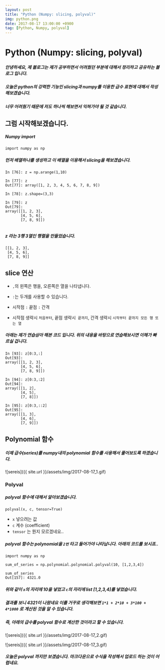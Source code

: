 ```yaml
---
layout: post
title: "Python (Numpy: slicing, polyval)"
img: python.png
date: 2017-08-17 13:00:00 +0900
tag: [Python, Numpy, polyval]
---
```

# Python (Numpy: slicing, polyval)


##### 안녕하세요, 제 블로그는 제가 공부하면서 어려웠던 부분에 대해서 정리하고 공유하는 블로그 입니다.

##### 오늘은 python의 강력한 기능인 slicing과 numpy를 이용한 급수 표현에 대해서 작성해보겠습니다.

##### 너무 어려웠기 때문에 저도 하나씩 해보면서 익혀가야 될 것 같습니다.


## 그럼 시작해보겠습니다.

##### Numpy import 
`import numpy as np`

##### 먼저 배열하나를 생성하고 이 배열을 이용해서 slicing을 해보겠습니다.

```
In [76]: z = np.arange(1,10)

In [77]: z
Out[77]: array([1, 2, 3, 4, 5, 6, 7, 8, 9])

In [78]: z.shape=(3,3)

In [79]: z
Out[79]:
array([[1, 2, 3],
       [4, 5, 6],
       [7, 8, 9]])


```

##### z 라는 3행 3열인 행렬을 만들었습니다.

```
[[1, 2, 3],
 [4, 5, 6],
 [7, 8, 9]]
```

## slice 연산

* `,`의 왼쪽은 행을, 오른쪽은 열을 나타냅니다.

* `:`는 두개를 사용할 수 있습니다.

* 시작점 `:` 끝점 `:` 간격

* 시작점 생략시 `처음부터`, 끝점 생략시` 끝까지`, 간격 생략시 `시작부터 끝까지 모든 행 또는 열`


##### 아래는 제가 연습삼아 해본 코드 입니다. 위의 내용을 바탕으로 연습해보시면 이해가 빠르실 겁니다.

```
In [93]: z[0:3,:]
Out[93]:
array([[1, 2, 3],
       [4, 5, 6],
       [7, 8, 9]])

In [94]: z[0:3,:2]
Out[94]:
array([[1, 2],
       [4, 5],
       [7, 8]])

In [95]: z[0:3,::2]
Out[95]:
array([[1, 3],
       [4, 6],
       [7, 9]])

```

## Polynomial 함수

##### 이제 급수(series)를 numpy내의 polynomial 함수를 사용해서 풀어보도록 하겠습니다.

![sereis]({{ site.url }}/assets/img/2017-08-17_1.gif)



### Polyval

##### polyval 함수에 대해서 알아보겠습니다.

`polyval(x, c, tensor=True)`

* `x` 넣으려는 값
* `c` 계수 (coefficient)
* `tensor` 는 뭔지 모르겠네요..

##### polyval 함수는 polynomial을 `2번` 타고 들어가야 나타납니다. 아래의 코드를 보시죠..


```
import numpy as np

sum_of_series = np.polynomial.polynomial.polyval(10, [1,2,3,4])

sum_of_series
Out[157]: 4321.0
```

##### 위와 같이 `x`의 자리에 10을 넣었고 `c`의 자리에 list [1,2,3,4]를 넣었습니다.
##### 결과를 보니 4321이 나왔네요 이를 거꾸로 생각해보면  `1*1 + 2*10 + 3*100 + 4*1000` 로 계산된 것을 알 수 있습니다.
##### 즉, 아래의 급수를 polyval 함수로 계산한 것이라고 할 수 있습니다.

![sereis]({{ site.url }}/assets/img/2017-08-17_2.gif)

![sereis]({{ site.url }}/assets/img/2017-08-17_3.gif)



##### 오늘은 polyval 까지만 보겠습니다. 마크다운으로 수식을 작성해서 업로드 하는 것이 어렵네요.
